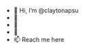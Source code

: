 - 👋 Hi, I’m @claytonapsu
- 👀 
- 🌱 
- 💞️ 
- 📫 Reach me here

<!---
claytonapsu/claytonapsu is a ✨ special ✨ repository because its `README.md` (this file) appears on your GitHub profile.
You can click the Preview link to take a look at your changes.
--->
